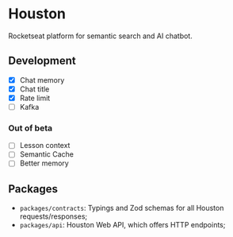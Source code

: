 # Houston

Rocketseat platform for semantic search and AI chatbot.

## Development

- [x] Chat memory
- [x] Chat title
- [x] Rate limit
- [ ] Kafka

### Out of beta

- [ ] Lesson context
- [ ] Semantic Cache
- [ ] Better memory

## Packages

- `packages/contracts`: Typings and Zod schemas for all Houston requests/responses;
- `packages/api`: Houston Web API, which offers HTTP endpoints;